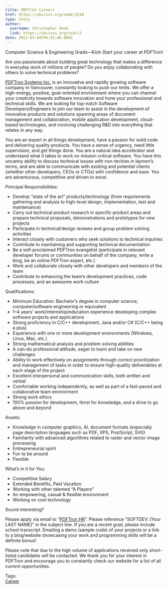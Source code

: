 ```yaml
---
title: PDFTron Careers 
href: https://ubccsss.org/node/1518
type: Story
author:
  username: Christopher Head
  link: https://ubccsss.org/user/2
date: 2013-03-04T04:32:00.000Z
---
```


<div class="field field-name-body field-type-text-with-summary field-label-hidden"><div class="field-items"><div class="field-item even"><p>Computer Science &amp; Engineering Grads&#x2014;Kick-Start your career at PDFTron!</p>
<p>Are you passionate about building great technology that makes a difference in everyday work of millions of people? Do you enjoy collaborating with others to solve technical problems?</p>
<p><a href="http://pdftron.com/">PDFTron Systems Inc.</a> is an innovative and rapidly growing software company in Vancouver, constantly looking to push our limits. We offer a high-energy, positive, goal-oriented environment where  you can channel your creativity towards software innovation and hone your professional and technical skills. We are looking for top-notch Software Developers/Engineers to join our team to assist in the development of innovative products and solutions spanning areas of document management and collaboration, mobile application development, cloud-based technologies, and involving challenging R&amp;D into everything that relates in any way.</p>
<p>You are an expert in all things development, have a passion for solid code and delivering quality products. You have a sense of urgency, need little supervision, and get things done. You are a natural idea accelerator and understand what it takes to work on mission critical software. You have this uncanny ability to discuss technical issues with non-techies in laymen&#x2019;s terms, and are able to communicate with existing and potential clients (whether other developers, CEOs or CTOs) with confidence and ease. You are adventurous, competitive and driven to excel.</p>
<p>Principal Responsibilities:</p>
<ul>
<li>Develop &#x201C;state of the art&#x201D; products/technology (from requirements gathering and analysis to high-level design, implementation, test and maintenance)</li>
<li>Carry out technical product research in specific product areas and prepare technical proposals, demonstrations and prototypes for new projects</li>
<li>Participate in technical/design reviews and group problem solving activities</li>
<li>Interact closely with customers who seek solutions to technical inquiries</li>
<li>Contribute to maintaining and supporting technical documentation</li>
<li>Be a self-proclaimed PDFTron evangelist (participate in relevant developer forums or communities on behalf of the company, write a blog, be an online PDFTron expert, etc.)</li>
<li>Work and collaborate closely with other developers and members of the team</li>
<li>Contribute to enhancing the team&#x2019;s development practices, code processes, and an awesome work culture</li>
</ul>
<p>Qualifications:</p>
<ul>
<li>Minimum Education: Bachelor&#x2019;s degree in computer science, computer/software engineering or equivalent</li>
<li>1&#x2013;4 years&#x2019; work/internship/education experience developing complex software projects and applications</li>
<li>Strong proficiency in C/C++ development, Java and/or C# (C/C++ being a plus)</li>
<li>Experience with one or more development environments (Windows, Linux, Mac, etc.)</li>
<li>Strong mathematical analysis and problem solving abilities</li>
<li>A can-do professional attitude, eager to learn and take on new challenges</li>
<li>Ability to work effectively on assignments through correct prioritization and management of tasks in order to ensure high-quality deliverables at each stage of the project</li>
<li>Excellent interpersonal and communication skills, both written and verbal</li>
<li>Comfortable working independently, as well as part of a fast-paced and collaborative team environment</li>
<li>Strong work ethics</li>
<li>100% passion for development, thirst for knowledge, and a drive to go above and beyond</li>
</ul>
<p>Assets:</p>
<ul>
<li>Knowledge in computer graphics, AI, document formats (especially page description languages such as PDF, XPS, PostScript, SVG)</li>
<li>Familiarity with advanced algorithms related to raster and vector image processing</li>
<li>Entrepreneurial spirit</li>
<li>Fun to be around</li>
<li>Flexible</li>
</ul>
<p>What&#x2019;s in it for You:</p>
<ul>
<li>Competitive Salary</li>
<li>Extended Benefits, Paid Vacation</li>
<li>Working with other talented &#x201C;A Players&#x201D;</li>
<li>An empowering, casual &amp; flexible environment</li>
<li>Working on cool technology</li>
</ul>
<p>Sound interesting?</p>
<p>Please apply via email to &#x201C;<a href="/cdn-cgi/l/email-protection#4822272a3b08382c2e3c3a2726662b2725">PDFTron HR</a>&#x201D;. Please reference &#x201C;SOFTDEV: [Your LAST NAME]&#x201D; in the subject line. If you are a recent grad, please include school transcript. Emailing a demo (sample code) of your projects or a link to a blog/website showcasing your work and programming skills will be a definite bonus!</p>
<p>Please note that due to the high volume of applications received only short-listed candidates will be contacted. We thank you for your interest in PDFTron and encourage you to constantly check our website for a list of all current opportunities.</p>
</div></div></div>    <footer>
    <div class="field field-name-field-tags field-type-taxonomy-term-reference field-label-above"><div class="field-label">Tags:&#xA0;</div><div class="field-items"><div class="field-item even"><a href="/career">Career</a></div></div></div>      </footer>